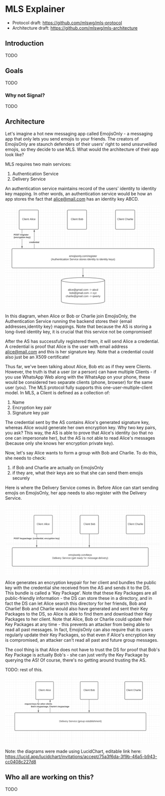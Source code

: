 # MLS Explainer 

- Protocol draft: https://github.com/mlswg/mls-protocol
- Architecture draft: https://github.com/mlswg/mls-architecture

## Introduction
TODO

## Goals
TODO

### Why not Signal?
TODO

## Architecture

Let's imagine a hot new messaging app called EmojisOnly - a messaging app that only lets you send emojis to your friends. The creators of EmojisOnly are staunch defenders of their users' right to send unsurveilled emojis, so they decide to use MLS. What would the architecture of their app look like?

MLS requires two main services: 

1. Authentication Service
2. Delivery Service

An authentication service maintains record of the users' identity to identity key mapping. In other words, an authentication service would be how an app stores the fact that alice@mail.com has an identity key ABCD.


![AS](AS.png)


In this diagram, when Alice or Bob or Charlie join EmojisOnly, the Authentication Service running the backend stores their {email addresses,identity key} mappings. Note that because the AS is storing a long-lived identity key, it is crucial that this service not be compromised!

After the AS has successfully registered them, it will send Alice a credential. A credential is proof that Alice is the user with email address alice@mail.com and this is her signature key. Note that a credential could also just be an X509 certificate!

Thus far, we've been talking about Alice, Bob etc as if they were Clients. However, the truth is that a user (or a person) can have multiple Clients - if you use WhatsApp Web along with the WhatsApp on your phone, these would be considered two separate clients (phone, browser) for the same user (you). The MLS protocol fully supports this one-user-multiple-client model. In MLS, a Client is defined as a collection of:
1. Name
2. Encryption key pair
3. Signature key pair

The credential sent by the AS contains Alice's generated signature key, whereas Alice would generate her own encryption key. Why two key pairs, you ask? This way, the AS is able to prove that Alice's identity (so that no one can impersonate her), but the AS is not able to read Alice's messages (because only she knows her encryption private key). 

Now, let's say Alice wants to form a group with Bob and Charlie. To do this, she needs to check:
1. if Bob and Charlie are actually on EmojisOnly
2. if they are, what their keys are so that she can send them emojis securely

Here is where the Delivery Service comes in. Before Alice can start sending emojis on EmojisOnly, her app needs to also register with the Delivery Service.

![DS Publish](DS_publish.png)

Alice generates an encryption keypair for her client and bundles the public key with the credential she received from the AS and sends it to the DS. This bundle is called a 'Key Package'. Note that these Key Packages are all public-friendly information - the DS can store these in a directory, and in fact the DS can let Alice search this directory for her friends, Bob and Charlie! Bob and Charlie would also have generated and sent their Key Packages to the DS, so Alice is able to find them and download their Key Packages to her client. Note that Alice, Bob or Charlie could update their Key Packages at any time - this prevents an attacker from being able to read all past messages. In fact, EmojisOnly can also require that its users regularly update their Key Packages, so that even if Alice's encryption key is compromised, an attacker can't read all past and future group messages. 

The cool thing is that Alice does not have to trust the DS for proof that Bob's Key Package is actually Bob's - she can just verify the Key Package by querying the AS! Of course, there's no getting around trusting the AS. 

TODO: rest of this.

![DS Get Keys](DS_get.png)

Note: the diagrams were made using LucidChart, editable link here: https://lucid.app/lucidchart/invitations/accept/75a3f6da-3f9b-46a5-b943-cc0408c227d8



## Who all are working on this?
TODO
